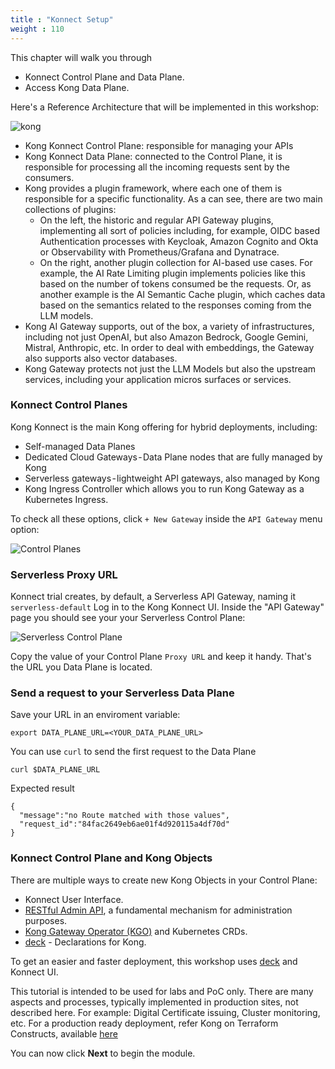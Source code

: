 ```yaml
---
title : "Konnect Setup"
weight : 110
---
```


This chapter will walk you through

* Konnect Control Plane and Data Plane.
* Access Kong Data Plane.

Here's a Reference Architecture that will be implemented in this workshop:

![kong](/static/images/ref_arch.png)

* Kong Konnect Control Plane: responsible for managing your APIs
* Kong Konnect Data Plane: connected to the Control Plane, it is responsible for processing all the incoming requests sent by the consumers.
* Kong provides a plugin framework, where each one of them is responsible for a specific functionality. As a can see, there are two main collections of plugins:
    *  On the left, the historic and regular API Gateway plugins, implementing all sort of policies including, for example, OIDC based Authentication processes with Keycloak, Amazon Cognito and Okta or Observability with Prometheus/Grafana and Dynatrace.
    * On the right, another plugin collection for AI-based use cases. For example, the AI Rate Limiting plugin implements policies like this based on the number of tokens consumed be the requests. Or, as another example is the AI Semantic Cache plugin, which caches data based on the semantics related to the responses coming from the LLM models.
* Kong AI Gateway supports, out of the box, a variety of infrastructures, including not just OpenAI, but also Amazon Bedrock, Google Gemini, Mistral, Anthropic, etc. In order to deal with embeddings, the Gateway also supports also vector databases.
* Kong Gateway protects not just the LLM Models but also the upstream services, including your application micros surfaces or services.


### Konnect Control Planes

Kong Konnect is the main Kong offering for hybrid deployments, including:

* Self-managed Data Planes
* Dedicated Cloud Gateways - Data Plane nodes that are fully managed by Kong
* Serverless gateways - lightweight API gateways, also managed by Kong
* Kong Ingress Controller which allows you to run Kong Gateway as a Kubernetes Ingress.

To check all these options, click ``+ New Gateway`` inside the ``API Gateway`` menu option:

![Control Planes](/static/images/konnect_control_planes.png)


### Serverless Proxy URL

Konnect trial creates, by default, a Serverless API Gateway, naming it ``serverless-default``
Log in to the Kong Konnect UI. Inside the "API Gateway" page you should see your your Serverless Control Plane:

![Serverless Control Plane](/static/images/serverless_control_plane.png)

Copy the value of your Control Plane ``Proxy URL`` and keep it handy. That's the URL you Data Plane is located.

### Send a request to your Serverless Data Plane

Save your URL in an enviroment variable:

```
export DATA_PLANE_URL=<YOUR_DATA_PLANE_URL>
```

You can use ``curl`` to send the first request to the Data Plane

```
curl $DATA_PLANE_URL
```

Expected result
```
{
  "message":"no Route matched with those values",
  "request_id":"84fac2649eb6ae01f4d920115a4df70d"
}
```






### Konnect Control Plane and Kong Objects
There are multiple ways to create new Kong Objects in your Control Plane:
* Konnect User Interface.
* [RESTful Admin API](https://developer.konghq.com/api/), a fundamental mechanism for administration purposes.
* [Kong Gateway Operator (KGO)](https://developer.konghq.com/gateway-operator/) and Kubernetes CRDs.
* [deck](https://developer.konghq.com/deck/) - Declarations for Kong.

To get an easier and faster deployment, this workshop uses [deck](https://developer.konghq.com/deck/) and Konnect UI.

This tutorial is intended to be used for labs and PoC only. There are many aspects and processes, typically implemented in production sites, not described here. For example: Digital Certificate issuing, Cluster monitoring, etc. For a production ready deployment, refer Kong on Terraform Constructs, available [here](https://developer.konghq.com/terraform/)

You can now click **Next** to begin the module.